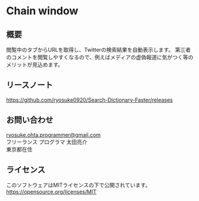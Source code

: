 # Chain window
## 概要
閲覧中のタブからURLを取得し、Twitterの検索結果を自動表示します。
第三者のコメントを閲覧しやすくなるので、例えばメディアの虚偽報道に気がつく等のメリットが見込めます。

## リースノート
https://github.com/ryosuke0920/Search-Dictionary-Faster/releases  

## お問い合わせ
ryosuke.ohta.programmer@gmail.com  
フリーランス プログラマ 太田亮介  
東京都在住

## ライセンス
このソフトウェアはMITライセンスの下で公開されています。  
https://opensource.org/licenses/MIT  
